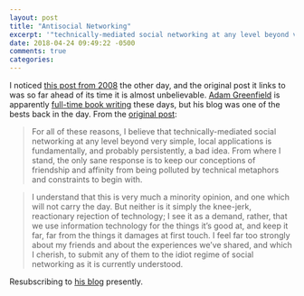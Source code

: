 ```yaml
---
layout: post
title: "Antisocial Networking"
excerpt: '"technically-mediated social networking at any level beyond very simple, local applications is fundamentally, and probably persistently, a bad idea"'
date: 2018-04-24 09:49:22 -0500
comments: true
categories: 
---
```


I noticed [this post from 2008]({{site.baseurl}}/2008/01/05/anitsocial-networking/) the other day, and the original post it links to was so far ahead of its time it is almost unbelievable. [Adam Greenfield](https://www.wikiwand.com/en/Adam_Greenfield) is apparently [full-time book writing](https://www.amazon.com/Adam-Greenfield/e/B001H6SA1C/ref=sr_ntt_srch_lnk_1) these days, but his blog was one of the bests back in the day. From the [original post](https://speedbird.wordpress.com/2007/12/09/antisocial-networking/):

> For all of these reasons, I believe that technically-mediated social networking at any level beyond very simple, local applications is fundamentally, and probably persistently, a bad idea. From where I stand, the only sane response is to keep our conceptions of friendship and affinity from being polluted by technical metaphors and constraints to begin with.

> I understand that this is very much a minority opinion, and one which will not carry the day. But neither is it simply the knee-jerk, reactionary rejection of technology; I see it as a demand, rather, that we use information technology for the things it’s good at, and keep it far, far from the things it damages at first touch. I feel far too strongly about my friends and about the experiences we’ve shared, and which I cherish, to submit any of them to the idiot regime of social networking as it is currently understood.

Resubscribing to [his blog](https://speedbird.wordpress.com/) presently.